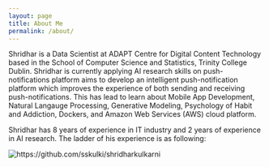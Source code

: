 ```yaml
---
layout: page
title: About Me
permalink: /about/
---
```


Shridhar is a Data Scientist at ADAPT Centre for Digital Content Technology based in the School of Computer Science and Statistics, Trinity College Dublin. Shridhar is currently applying AI research skills on push-notifications platform aims to develop an intelligent push-notification platform which improves the experience of both sending and receiving push-notifications. This has lead to learn about Mobile App Development, Natural Langauge Processing, Generative Modeling, Psychology of Habit and Addiction, Dockers, and Amazon Web Services (AWS) cloud platform.


Shridhar has 8 years of experience in IT industry and 2 years of experience in AI research. The ladder of his experience is as following:

![]({{site.baseurl}}/images/Shri_Career.png "https://github.com/sskulki/shridharkulkarni")
